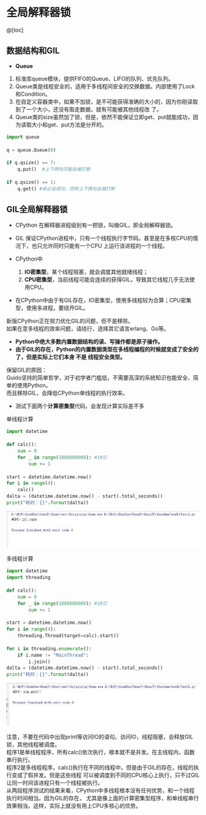 # 全局解释器锁

@[toc]  

## 数据结构和GIL

* **Queue**  

1. 标准库queue模块，提供FIFO的Queue、LIFO的队列、优先队列。  
2. Queue类是线程安全的，适用于多线程间安全的交换数据。内部使用了Lock和Condition。  
3. 在自定义容器类中，如果不加锁，是不可能获得准确的大小的，因为你刚读取到了一个大小，还没有取走数据，就有可能被其他线程改 了。  
4. Queue类的size虽然加了锁，但是，依然不能保证立即get、put就能成功，因为读取大小和get、put方法是分开的。

````python
import queue

q = queue.Queue(8)

if q.qsize() == 7:
    q.put()  #上下两句可能会被打断

if q.qsize() == 1:
    q.get() #未必会成功，同样上下两句会被打断
````

## GIL全局解释器锁  

* CPython 在解释器进程级别有一把锁，叫做GIL，即全局解释器锁。  
* GIL 保证CPython进程中，只有一个线程执行字节码。甚至是在多核CPU的情况下，也只允许同时只能有一个CPU 上运行该进程的一个线程。  

* CPython中  
    1. **IO密集型**，某个线程阻塞，就会调度其他就绪线程；  
    2. **CPU密集型**，当前线程可能会连续的获得GIL，导致其它线程几乎无法使用CPU。  
* 在CPython中由于有GIL存在，IO密集型，使用多线程较为合算；CPU密集型，使用多进程，要绕开GIL。  

新版CPython正在努力优化GIL的问题，但不是移除。  
如果在意多线程的效率问题，请绕行，选择其它语言erlang、Go等。  

* **Python中绝大多数内置数据结构的读、写操作都是原子操作。**
* **由于GIL的存在，Python的内置数据类型在多线程编程的时候就变成了安全的了，但是实际上它们本身 不是 线程安全类型。**  

保留GIL的原因：  
Guido坚持的简单哲学，对于初学者门槛低，不需要高深的系统知识也能安全、简单的使用Python。  
而且移除GIL，会降低CPython单线程的执行效率。  

* 测试下面两个**计算密集型**代码，会发现计算实际差不多

单线程计算  

````python
import datetime

def calc():
    sum = 0
    for _ in range(1000000000): #10亿
        sum += 1

start = datetime.datetime.now()
for i in range(4):
    calc()
dalta = (datetime.datetime.now() - start).total_seconds()
print("耗时：{}".format(dalta))
````

![GIL_001](https://raw.githubusercontent.com/1263351411/xdd.github.io/master/img/python/GIL_001.jpg)  

多线程计算  

````python
import datetime
import threading

def calc():
    sum = 0
    for _ in range(1000000000): #10亿
        sum += 1

start = datetime.datetime.now()
for i in range(4):
    threading.Thread(target=calc).start()

for i in threading.enumerate():
    if i.name != "MainThread":
        i.join()
dalta = (datetime.datetime.now() - start).total_seconds()
print("耗时：{}".format(dalta))
````  

![GIL_002](https://raw.githubusercontent.com/1263351411/xdd.github.io/master/img/python/GIL_002.jpg)  

注意，不要在代码中出现print等访问IO的语句。访问IO，线程阻塞，会释放GIL锁，其他线程被调度。  
程序1是单线程程序，所有calc()依次执行，根本就不是并发。在主线程内，函数串行执行。  
程序2是多线程程序，calc()执行在不同的线程中，但是由于GIL的存在，线程的执行变成了假并发。但是这些线程 可以被调度到不同的CPU核心上执行，只不过GIL让同一时间该进程只有一个线程被执行。  
从两段程序测试的结果来看，CPython中多线程根本没有任何优势，和一个线程执行时间相当。因为GIL的存在， 尤其是像上面的计算密集型程序，和单线程串行效果相当。这样，实际上就没有用上CPU多核心的优势。  


